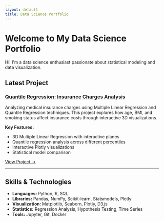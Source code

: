 ```yaml
---
layout: default
title: Data Science Portfolio
---
```


# Welcome to My Data Science Portfolio

Hi! I'm a data science enthusiast passionate about statistical modeling and data visualization. 

## Latest Project

### [Quantile Regression: Insurance Charges Analysis](/projects/quantile-regression)

Analyzing medical insurance charges using Multiple Linear Regression and Quantile Regression techniques. This project explores how age, BMI, and smoking status affect insurance costs through interactive 3D visualizations.

**Key Features:**
- 3D Multiple Linear Regression with interactive planes
- Quantile regression analysis across different percentiles
- Interactive Plotly visualizations
- Statistical model comparison

[View Project →](/projects/insurance-analysis)

---

## Skills & Technologies

- **Languages:** Python, R, SQL
- **Libraries:** Pandas, NumPy, Scikit-learn, Statsmodels, Plotly
- **Visualization:** Matplotlib, Seaborn, Plotly, D3.js
- **Statistics:** Regression Analysis, Hypothesis Testing, Time Series
- **Tools:** Jupyter, Git, Docker
